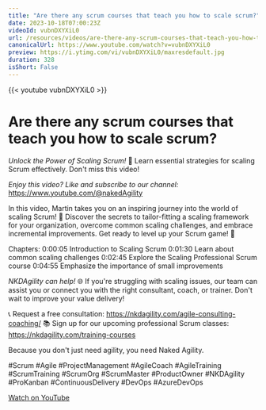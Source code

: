 ```yaml
---
title: "Are there any scrum courses that teach you how to scale scrum?"
date: 2023-10-18T07:00:23Z
videoId: vubnDXYXiL0
url: /resources/videos/are-there-any-scrum-courses-that-teach-you-how-to-scale-scrum-
canonicalUrl: https://www.youtube.com/watch?v=vubnDXYXiL0
preview: https://i.ytimg.com/vi/vubnDXYXiL0/maxresdefault.jpg
duration: 328
isShort: False
---
```


{{< youtube vubnDXYXiL0 >}}

# Are there any scrum courses that teach you how to scale scrum?

_Unlock the Power of Scaling Scrum!_ 🚀 Learn essential strategies for scaling Scrum effectively. Don't miss this video!

_Enjoy this video? Like and subscribe to our channel:_ https://www.youtube.com/@nakedAgility

In this video, Martin takes you on an inspiring journey into the world of scaling Scrum! 🌟 Discover the secrets to tailor-fitting a scaling framework for your organization, overcome common scaling challenges, and embrace incremental improvements. Get ready to level up your Scrum game! 🔑

Chapters:
0:00:05 Introduction to Scaling Scrum
0:01:30 Learn about common scaling challenges
0:02:45 Explore the Scaling Professional Scrum course
0:04:55 Emphasize the importance of small improvements

_NKDAgility can help!_ 🌐 If you're struggling with scaling issues, our team can assist you or connect you with the right consultant, coach, or trainer. Don't wait to improve your value delivery!

📞 Request a free consultation: https://nkdagility.com/agile-consulting-coaching/
📚 Sign up for our upcoming professional Scrum classes: https://nkdagility.com/training-courses

Because you don't just need agility, you need Naked Agility.

#Scrum #Agile #ProjectManagement #AgileCoach #AgileTraining #ScrumTraining #ScrumOrg #ScrumMaster #ProductOwner #NKDAgility #ProKanban #ContinuousDelivery #DevOps #AzureDevOps

[Watch on YouTube](https://www.youtube.com/watch?v=vubnDXYXiL0)
